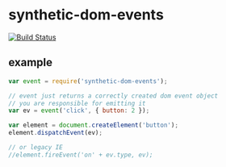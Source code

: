 # synthetic-dom-events

[![Build Status](https://travis-ci.org/defunctzombie/synthetic-dom-events.png?branch=master)](https://travis-ci.org/defunctzombie/synthetic-dom-events)

## example

```js
var event = require('synthetic-dom-events');

// event just returns a correctly created dom event object
// you are responsible for emitting it
var ev = event('click', { button: 2 });

var element = document.createElement('button');
element.dispatchEvent(ev);

// or legacy IE
//element.fireEvent('on' + ev.type, ev);
```
